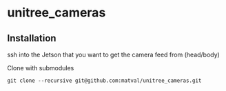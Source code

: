 # unitree_cameras

## Installation

ssh into the Jetson that you want to get the camera feed from (head/body)

Clone with submodules
```
git clone --recursive git@github.com:matval/unitree_cameras.git
```
